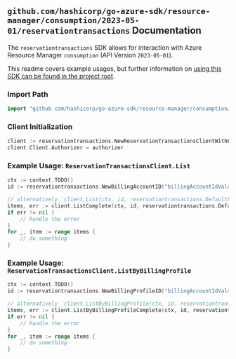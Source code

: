 
## `github.com/hashicorp/go-azure-sdk/resource-manager/consumption/2023-05-01/reservationtransactions` Documentation

The `reservationtransactions` SDK allows for interaction with Azure Resource Manager `consumption` (API Version `2023-05-01`).

This readme covers example usages, but further information on [using this SDK can be found in the project root](https://github.com/hashicorp/go-azure-sdk/tree/main/docs).

### Import Path

```go
import "github.com/hashicorp/go-azure-sdk/resource-manager/consumption/2023-05-01/reservationtransactions"
```


### Client Initialization

```go
client := reservationtransactions.NewReservationTransactionsClientWithBaseURI("https://management.azure.com")
client.Client.Authorizer = authorizer
```


### Example Usage: `ReservationTransactionsClient.List`

```go
ctx := context.TODO()
id := reservationtransactions.NewBillingAccountID("billingAccountIdValue")

// alternatively `client.List(ctx, id, reservationtransactions.DefaultListOperationOptions())` can be used to do batched pagination
items, err := client.ListComplete(ctx, id, reservationtransactions.DefaultListOperationOptions())
if err != nil {
	// handle the error
}
for _, item := range items {
	// do something
}
```


### Example Usage: `ReservationTransactionsClient.ListByBillingProfile`

```go
ctx := context.TODO()
id := reservationtransactions.NewBillingProfileID("billingAccountIdValue", "billingProfileIdValue")

// alternatively `client.ListByBillingProfile(ctx, id, reservationtransactions.DefaultListByBillingProfileOperationOptions())` can be used to do batched pagination
items, err := client.ListByBillingProfileComplete(ctx, id, reservationtransactions.DefaultListByBillingProfileOperationOptions())
if err != nil {
	// handle the error
}
for _, item := range items {
	// do something
}
```
